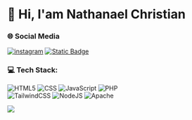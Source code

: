 # 👋  Hi, I'am Nathanael Christian

###  🌐 Social Media
[![instagram](https://img.shields.io/badge/Instagram-%23E4405F.svg?logo=Instagram&logoColor=white)](https://www.instagram.com/elcodingg/)
[![Static Badge](https://img.shields.io/badge/youtube-red?logo=youtube)](https://www.youtube.com/channel/UC-BujEvH7Fe7oZOosPmuOPQ)


### 💻 Tech Stack:
![HTML5](https://img.shields.io/badge/html5-%23E34F26.svg?style=for-the-badge&logo=html5&logoColor=white) 
![CSS](https://img.shields.io/badge/css-%231572B6.svg?style=for-the-badge&logo=css3&logoColor=white)
![JavaScript](https://img.shields.io/badge/javascript-%23323330.svg?style=for-the-badge&logo=javascript&logoColor=%23F7DF1E)
![PHP](https://img.shields.io/badge/php-%23777BB4.svg?style=for-the-badge&logo=php&logoColor=white) 
<br>
![TailwindCSS](https://img.shields.io/badge/tailwindcss-%2338B2AC.svg?style=for-the-badge&logo=tailwind-css&logoColor=white)
![NodeJS](https://img.shields.io/badge/node.js-6DA55F?style=for-the-badge&logo=node.js&logoColor=white) 
![Apache](https://img.shields.io/badge/apache-%23D42029.svg?style=for-the-badge&logo=apache&logoColor=white)

[![](https://visitcount.itsvg.in/api?id=naelyo&label=Profile%20Views&color=2&icon=5&pretty=false)](https://visitcount.itsvg.in)

